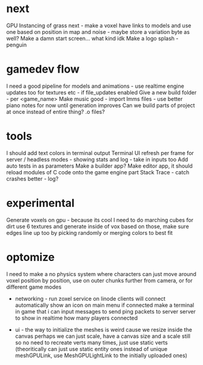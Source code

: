 # next
GPU Instancing of grass next - make a voxel have links to models and use one based on position in map and noise - maybe store a variation byte as well?
Make a damn start screen... what kind idk
Make a logo splash - penguin

# gamedev flow
I need a good pipeline for models and animations - use realtime engine updates too for textures etc - if file_updates enabled
Give a new build folder - per <game_name>_<OS>_<architecture>
Make music good - import lmms files - use better piano notes for now until generation improves
Can we build parts of project at once instead of entire thing? .o files?

# tools
I should add text colors in terminal output
Terminal UI refresh per frame for server / headless modes - showing stats and log - take in inputs too
Add auto tests in as parameters
Make a builder app?
Make editor app, it should reload modules of C code onto the game engine part
Stack Trace - catch crashes better - log?

# experimental
Generate voxels on gpu - because its cool
I need to do marching cubes for dirt
use 6 textures and generate inside of vox based on those, make sure edges line up too by picking randomly or merging colors to best fit


# optomize
I need to make a no physics system where characters can just move around voxel position by position, use on outer chunks further from camera, or for different game modes


- networking -
run zoxel service on linode
clients will connect automatically
show an icon on main menu if connected
make a terminal in game that i can input messages to
send ping packets to server
server to show in realtime how many players connected

- ui -
the way to initialize the meshes is weird
cause we resize inside the canvas
perhaps we can just scale, have a canvas size and a scale still
so no need to recreate verts many times, just use static verts (theoritically can just use static entity ones instead of unique meshGPULink, use MeshGPULightLink to the initially uploaded ones)
